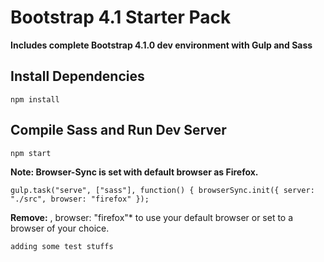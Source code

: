 # Bootstrap 4.1 Starter Pack

**Includes complete Bootstrap 4.1.0 dev environment with Gulp and Sass**

## Install Dependencies

`npm install`
## Compile Sass and Run Dev Server

`npm start`


**Note: Browser-Sync is set with default browser as Firefox.**

`gulp.task("serve", ["sass"], function() {
	browserSync.init({
		server: "./src",
		browser: "firefox"
	});`

  **Remove:**  , browser: "firefox"* to use your default browser or set to a browser of your choice.

	adding some test stuffs
